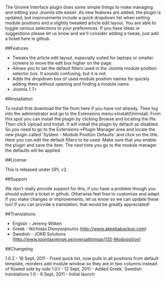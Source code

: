 The Gnome Interface plugin does some simple things to make managing and editing your Joomla site easier. As new features are added, the plugin is updated, but improvements include a quick dropdown list when setting module positions and a slightly tweaked article edit layout. You are able to toggle various selections to your preferences. If you have ideas or suggestions please let us know and we'll consider adding a tweak, just add a ticket here in github.

##Features

* Tweaks the article edit layout, especially suited for laptops or smaller screens to move the edit box higher on the page.
* Allows you to set the default filters used in the Joomla module position selector box. It sounds confusing, but it is not.
* Adds the dropdown box of used module position names for quickly adding them without opening and finding a module name.
* Joomla 1.7+

##Installation

To install first download the file from here if you have not already. Then log into the administrator and go to the Extensions menu->Install/Uninstall. From this spot you can install the plugin by clicking Browse and locating the file. Then click Upload and Install. It will install the plugin by default as disabled. So you need to go to the Extensions->Plugin Manager area and locate the new plugin called 'System - Module Position Defaults' and click on the title. Here you can edit the default filters to be used. Make sure that you enable the plugin and save the item. The next time you go to the module manager the defaults will be applied.

##License

This is released under GPL v2.

##Support

We don't really provide support for this, if you have a problem though you should submit a ticket in github. Otherwise feel free to customize and adapt. If you make changes or improvements, let us know so we can update these too! If you can provide a translation, that would be greatly appreciated!

##Translations

- English - Jeremy Wilken
- Greek - Nicholas Dionysopoulos (http://www.akeebabackup.com)
- Swedish - JOKR Solutions (http://www.joomlasverige.se/oversattningar/135-Modposition)

##Changelog

1.0.2 - 18 Sept, 2011 - Fixed quick list, now pulls in all positions from default template, reorders add module window so they are in two columns instead of floated side by side
1.0.1 - 12 Sept, 2011 - Added Greek, Swedish translations
1.0 - 9 Sept, 2011 - Initial launch